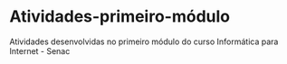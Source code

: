 # Atividades-primeiro-módulo
Atividades desenvolvidas no primeiro módulo do curso Informática para Internet - Senac
